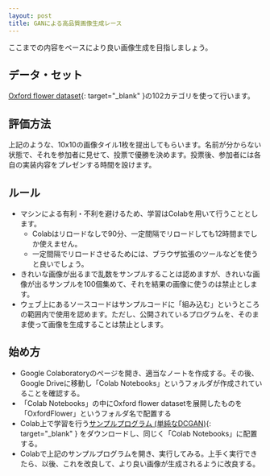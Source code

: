```yaml
---
layout: post
title: GANによる高品質画像生成レース
---
```


ここまでの内容をベースにより良い画像生成を目指しましょう。

## データ・セット

[Oxford flower dataset](https://www.robots.ox.ac.uk/~vgg/data/flowers/){: target="_blank" }の102カテゴリを使って行います。

## 評価方法

上記のような、10x10の画像タイル1枚を提出してもらいます。名前が分からない状態で、それを参加者に見せて、投票で優勝を決めます。投票後、参加者には各自の実装内容をプレゼンする時間を設けます。

## ルール

* マシンによる有利・不利を避けるため、学習はColabを用いて行うこととします。
  * Colabはリロードなしで90分、一定間隔でリロードしても12時間までしか使えません。
  * 一定間隔でリロードさせるためには、ブラウザ拡張のツールなどを使うと良いでしょう。
* きれいな画像が出るまで乱数をサンプルすることは認めますが、きれいな画像が出るサンプルを100個集めて、それを結果の画像に使うのは禁止とします。
* ウェブ上にあるソースコードはサンプルコードに「組み込む」というところの範囲内で使用を認めます。ただし、公開されているプログラムを、そのまま使って画像を生成することは禁止とします。

## 始め方

* Google Colaboratoryのページを開き、適当なノートを作成する。その後、Google Driveに移動し「Colab Notebooks」というフォルダが作成されていることを確認する。
* 「Colab Notebooks」の中にOxford flower datasetを展開したものを「OxfordFlower」というフォルダ名で配置する
* Colab上で学習を行う[サンプルプログラム (単純なDCGAN)](https://drive.google.com/open?id=1DOfgEWJ7MFdzDhy4K2bVy9v_fIvye40d){: target="_blank" } をダウンロードし、同じく「Colab Notebooks」に配置する。
* Colabで上記のサンプルプログラムを開き、実行してみる。上手く実行できたら、以後、これを改良して、より良い画像が生成されるように改良する。

